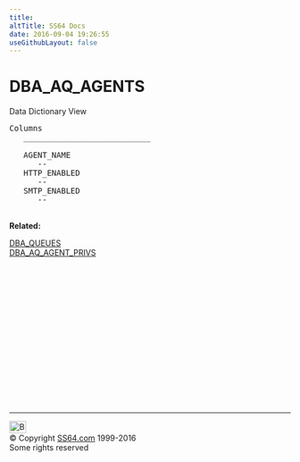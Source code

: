```yaml
---
title:
altTitle: SS64 Docs
date: 2016-09-04 19:26:55
useGithubLayout: false
---
```

<!-- #BeginLibraryItem "/Library/head_orad.lbi" --><!-- #EndLibraryItem --><h1>DBA_AQ_AGENTS </h1><p> Data Dictionary View </p> 
 
<pre>Columns
   ___________________________
 
   AGENT_NAME
      --
   HTTP_ENABLED
      --
   SMTP_ENABLED
      --

</pre>
<p><b>Related:</b></p>
<p><a href="DBA_QUEUES.html">DBA_QUEUES</a><br>
<a href="DBA_AQ_AGENT_PRIVS.html">DBA_AQ_AGENT_PRIVS</a><br>
</p><!-- #BeginLibraryItem "/Library/foot_orad.lbi" --><p>
<!-- oracle-footer -->
<ins class="adsbygoogle" style="display:inline-block;width:300px;height:250px" data-ad-client="ca-pub-6140977852749469" data-ad-slot="4275490898"></ins>
<script>
(adsbygoogle = window.adsbygoogle || []).push({});
</script></p>
<hr>
<div id="bl" class="footer"><a href="DBA_AQ_AGENTS.html#"><img src="../images/top.png" width="30" height="22" alt="Back to the Top"></a></div>
<div id="br" class="footer, tagline">© Copyright <a href="../index.html">SS64.com</a> 1999-2016<br>
Some rights reserved</div>
<!-- #EndLibraryItem -->

